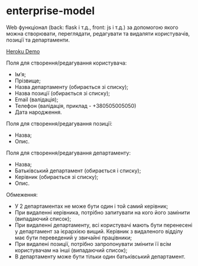# enterprise-model

Web функціонал (back: flask і т.д., front: js і т.д.) за допомогою якого можна створювати, переглядати, редагувати та видаляти користувачів, позиції та департаменти.


[Heroku Demo](https://whispering-temple-81359.herokuapp.com/employees)


Поля для створення/редагування користувача:
  - Ім’я;
  - Прізвище;
  - Назва департаменту (обирається зі списку);
  - Назва позиції (обирається зі списку);
  - Email (валідація);
  - Телефон (валідація, приклад - +380505005050)
  - Дата народження.

Поля для створення/редагування позиції:
  - Назва;
  - Опис.

Поля для створення/редагування департаменту:
  - Назва;
  - Батьківський департамент (обирається і списку);
  - Керівник (обирається зі списку);
  - Опис.

Обмеження:
  - У 2 департаментах не може бути один і той самий керівник;
  - При видаленні керівника, потрібно запитувати на кого його замінити (випадаючий список);
  - При видаленні департаменту, всі користувачі мають бути перенесені у департамент за ієрархією вищий. Керівник з видаленого відділу має бути переведений у звичайні працівники;
  - При видалені позиції, потрібно запропонувати змінити її всім користувачам на інші (випадаючий список);
  - В департаменту може бути тільки один батьківський департамент.
